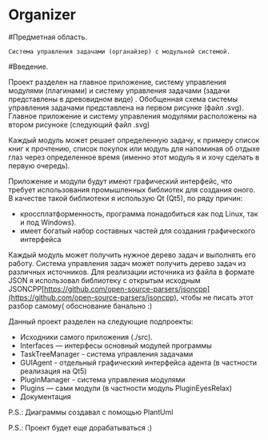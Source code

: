 # Organizer
#Предметная область.

	Система управления задачами (органайзер) с модульной системой.

#Введение.

Проект разделен на главное приложение, систему  управления модулями (плагинами) и систему управления задачами (задачи представлены в древовидном виде) . Обобщенная схема системы управления задачами представлена на первом рисунке (файл .svg). 
Главное приложение и систему  управления модулями расположены на втором рисуноке (следующий файл .svg) 

Каждый модуль может решает определенную задачу, к примеру список книг к прочтению, список покупок или модуль для напоминая об отдыхе глаз через определенное время (именно этот модуль я и хочу сделать в первую очередь).

Приложение и модули будут имеют графический интерфейс, что требует использования промышленных библиотек для создания оного. В качестве такой библиотеки я использую Qt (Qt5), по ряду причин:

* кроссплатформенность, программа понадобиться как под Linux, так и под Windows). 
* имеет богатый набор составных частей для создания графического интерфейса

Каждый модуль может получить нужное дерево задач и выполнять его работу. Система управления задач может получить дерево задач из различных источников. Для реализации источника из файла в формате JSON я использовал библиотеку с открытым исходным JSONCPP[https://github.com/open-source-parsers/jsoncpp](https://github.com/open-source-parsers/jsoncpp), чтобы не писать этот разбор самому( обоснование банально :)

Данный проект разделен на следующие подпроекты:
* Исходники самого приложения (./src).
* Interfaces — интерфесы основный модулей программы
* TaskTreeManager -  система управления задачами
* GUIAgent -  отдельный графический интерфейса адента (в частности реализация на Qt5)
* PluginManager -  система управления модулями
* Plugins — сами модули (в частности модуль PluginEyesRelax)
* Документация 


P.S.: Диаграммы создавал с помощью PlantUml

P.S.: Проект будет еще дорабатываться :)
